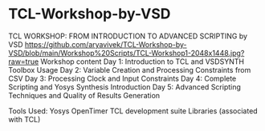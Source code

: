 # TCL-Workshop-by-VSD
TCL WORKSHOP: FROM INTRODUCTION TO ADVANCED SCRIPTING by VSD
https://github.com/aryavivek/TCL-Workshop-by-VSD/blob/main/Workshop%20Scripts/TCL-Workshop1-2048x1448.jpg?raw=true
Workshop content
Day 1: Introduction to TCL and VSDSYNTH Toolbox Usage
Day 2: Variable Creation and Processing Constraints from CSV
Day 3: Processing Clock and Input Constraints
Day 4: Complete Scripting and Yosys Synthesis Introduction
Day 5: Advanced Scripting Techniques and Quality of Results Generation

Tools Used:
Yosys
OpenTimer
TCL development suite
Libraries (associated with TCL)
